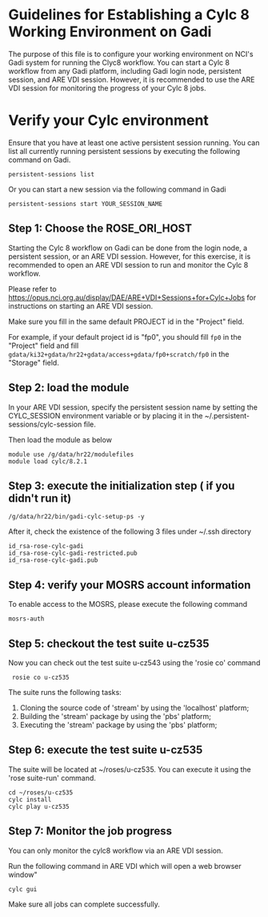 # Guidelines for Establishing a Cylc 8 Working Environment on Gadi

The purpose of this file is to configure your working environment on NCI's Gadi system for running the Clyc8 workflow.
You can start a Cylc 8 workflow from any Gadi platform, including Gadi login node, persistent session, and ARE VDI session. However, it is recommended to use the ARE VDI session for monitoring the progress of your Cylc 8 jobs.

# Verify your Cylc environment

Ensure that you have at least one active persistent session running. You can list all currently running persistent sessions by executing the following command on Gadi.

```
persistent-sessions list
```
Or you can start a new session via the following command in Gadi

```
persistent-sessions start YOUR_SESSION_NAME
```

## Step 1: Choose the ROSE_ORI_HOST

Starting the Cylc 8 workflow on Gadi can be done from the login node, a persistent session, or an ARE VDI session. However, for this exercise, it is recommended to open an ARE VDI session to run and monitor the Cylc 8 workflow.

Please refer to https://opus.nci.org.au/display/DAE/ARE+VDI+Sessions+for+Cylc+Jobs for instructions on starting an ARE VDI session.

Make sure you fill in the same default PROJECT id in the "Project" field. 

For example, if your default project id is "fp0", you should fill ```fp0``` in the "Project" field and fill ```gdata/ki32+gdata/hr22+gdata/access+gdata/fp0+scratch/fp0``` in the "Storage" field.

## Step 2: load the module

In your ARE VDI session, specify the persistent session name by setting the CYLC_SESSION environment variable or by placing it in the ~/.persistent-sessions/cylc-session file.

Then load the module as below

```
module use /g/data/hr22/modulefiles
module load cylc/8.2.1
```

## Step 3: execute the initialization step ( if you didn't run it)

```
/g/data/hr22/bin/gadi-cylc-setup-ps -y
```

After it, check the existence of the following 3 files under ~/.ssh directory

```
id_rsa-rose-cylc-gadi
id_rsa-rose-cylc-gadi-restricted.pub
id_rsa-rose-cylc-gadi.pub
```

## Step 4: verify your MOSRS account information

To enable access to the MOSRS, please execute the following command
```
mosrs-auth
```

## Step 5: checkout the test suite u-cz535

Now you can check out the test suite u-cz543 using the 'rosie co' command

```
 rosie co u-cz535
```
The suite runs the following tasks:

1. Cloning the source code of 'stream' by using the 'localhost' platform;
2. Building the 'stream' package  by using the 'pbs' platform;
3. Executing the 'stream' package  by using the 'pbs' platform;
    
## Step 6: execute the test suite u-cz535

The suite will be located at ~/roses/u-cz535. You can execute it using the 'rose suite-run' command.

```
cd ~/roses/u-cz535
cylc install
cylc play u-cz535
```

## Step 7: Monitor the job progress

You can only monitor the cylc8 workflow via an ARE VDI session.

Run the following command in ARE VDI which will open a web browser window"

```
cylc gui
```
Make sure all jobs can complete successfully.





